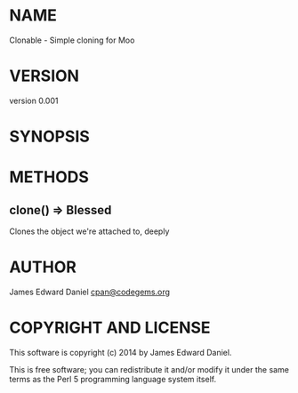 # NAME

Clonable - Simple cloning for Moo

# VERSION

version 0.001

# SYNOPSIS

# METHODS

## clone() => Blessed

Clones the object we're attached to, deeply

# AUTHOR

James Edward Daniel <cpan@codegems.org>

# COPYRIGHT AND LICENSE

This software is copyright (c) 2014 by James Edward Daniel.

This is free software; you can redistribute it and/or modify it under
the same terms as the Perl 5 programming language system itself.
